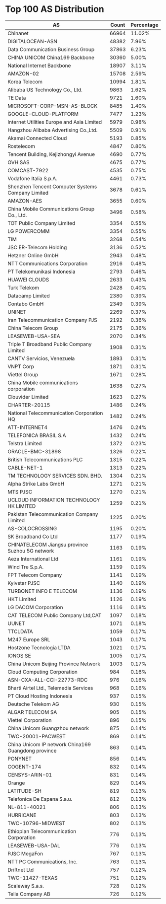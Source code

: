 # Top 100 AS Distribution
| AS | Count | Percentage |
|----|----|----|
| Chinanet | 66964 | 11.02% |
| DIGITALOCEAN-ASN | 48382 | 7.96% |
| Data Communication Business Group | 37863 | 6.23% |
| CHINA UNICOM China169 Backbone | 30360 | 5.00% |
| National Internet Backbone | 18907 | 3.11% |
| AMAZON-02 | 15708 | 2.59% |
| Korea Telecom | 10994 | 1.81% |
| Alibaba US Technology Co., Ltd. | 9863 | 1.62% |
| TE Data | 9721 | 1.60% |
| MICROSOFT-CORP-MSN-AS-BLOCK | 8485 | 1.40% |
| GOOGLE-CLOUD-PLATFORM | 7477 | 1.23% |
| Internet Utilities Europe and Asia Limited | 5979 | 0.98% |
| Hangzhou Alibaba Advertising Co.,Ltd. | 5509 | 0.91% |
| Akamai Connected Cloud | 5193 | 0.85% |
| Rostelecom | 4847 | 0.80% |
| Tencent Building, Kejizhongyi Avenue | 4690 | 0.77% |
| OVH SAS | 4675 | 0.77% |
| COMCAST-7922 | 4535 | 0.75% |
| Vodafone Italia S.p.A. | 4461 | 0.73% |
| Shenzhen Tencent Computer Systems Company Limited | 3678 | 0.61% |
| AMAZON-AES | 3655 | 0.60% |
| China Mobile Communications Group Co., Ltd. | 3496 | 0.58% |
| TOT Public Company Limited | 3354 | 0.55% |
| LG POWERCOMM | 3354 | 0.55% |
| TIM | 3268 | 0.54% |
| JSC ER-Telecom Holding | 3136 | 0.52% |
| Hetzner Online GmbH | 2943 | 0.48% |
| NTT Communications Corporation | 2916 | 0.48% |
| PT Telekomunikasi Indonesia | 2793 | 0.46% |
| HUAWEI CLOUDS | 2633 | 0.43% |
| Turk Telekom | 2428 | 0.40% |
| Datacamp Limited | 2380 | 0.39% |
| Contabo GmbH | 2349 | 0.39% |
| UNINET | 2269 | 0.37% |
| Iran Telecommunication Company PJS | 2192 | 0.36% |
| China Telecom Group | 2175 | 0.36% |
| LEASEWEB-USA-SEA | 2070 | 0.34% |
| Triple T Broadband Public Company Limited | 1908 | 0.31% |
| CANTV Servicios, Venezuela | 1893 | 0.31% |
| VNPT Corp | 1871 | 0.31% |
| Viettel Group | 1671 | 0.28% |
| China Mobile communications corporation | 1638 | 0.27% |
| Clouvider Limited | 1623 | 0.27% |
| CHARTER-20115 | 1486 | 0.24% |
| National Telecommunication Corporation HQ | 1482 | 0.24% |
| ATT-INTERNET4 | 1476 | 0.24% |
| TELEFONICA BRASIL S.A | 1432 | 0.24% |
| Telstra Limited | 1372 | 0.23% |
| ORACLE-BMC-31898 | 1326 | 0.22% |
| British Telecommunications PLC | 1315 | 0.22% |
| CABLE-NET-1 | 1313 | 0.22% |
| TM TECHNOLOGY SERVICES SDN. BHD. | 1304 | 0.21% |
| Alpha Strike Labs GmbH | 1271 | 0.21% |
| MTS PJSC | 1270 | 0.21% |
| UCLOUD INFORMATION TECHNOLOGY HK LIMITED | 1259 | 0.21% |
| Pakistan Telecommunication Company Limited | 1225 | 0.20% |
| AS-COLOCROSSING | 1195 | 0.20% |
| SK Broadband Co Ltd | 1177 | 0.19% |
| CHINATELECOM Jiangsu province Suzhou 5G network | 1163 | 0.19% |
| Aeza International Ltd | 1161 | 0.19% |
| Wind Tre S.p.A. | 1159 | 0.19% |
| FPT Telecom Company | 1141 | 0.19% |
| Kyivstar PJSC | 1140 | 0.19% |
| TURBONET INFO E TELECOM | 1136 | 0.19% |
| HKT Limited | 1126 | 0.19% |
| LG DACOM Corporation | 1116 | 0.18% |
| CAT TELECOM Public Company Ltd,CAT | 1097 | 0.18% |
| UUNET | 1071 | 0.18% |
| TTCLDATA | 1059 | 0.17% |
| M247 Europe SRL | 1043 | 0.17% |
| Hostzone Tecnologia LTDA | 1021 | 0.17% |
| IONOS SE | 1005 | 0.17% |
| China Unicom Beijing Province Network | 1003 | 0.17% |
| Cloud Computing Corporation | 984 | 0.16% |
| ASN-CXA-ALL-CCI-22773-RDC | 976 | 0.16% |
| Bharti Airtel Ltd., Telemedia Services | 968 | 0.16% |
| PT Cloud Hosting Indonesia | 937 | 0.15% |
| Deutsche Telekom AG | 930 | 0.15% |
| ALGAR TELECOM SA | 905 | 0.15% |
| Viettel Corporation | 896 | 0.15% |
| China Unicom Guangzhou network | 875 | 0.14% |
| TWC-20001-PACWEST | 869 | 0.14% |
| China Unicom IP network China169 Guangdong province | 863 | 0.14% |
| PONYNET | 856 | 0.14% |
| COGENT-174 | 832 | 0.14% |
| CENSYS-ARIN-01 | 831 | 0.14% |
| Orange | 829 | 0.14% |
| LATITUDE-SH | 819 | 0.13% |
| Telefonica De Espana S.a.u. | 812 | 0.13% |
| NL-811-40021 | 806 | 0.13% |
| HURRICANE | 803 | 0.13% |
| TWC-10796-MIDWEST | 802 | 0.13% |
| Ethiopian Telecommunication Corporation | 776 | 0.13% |
| LEASEWEB-USA-DAL | 776 | 0.13% |
| PJSC MegaFon | 767 | 0.13% |
| NTT PC Communications, Inc. | 763 | 0.13% |
| Driftnet Ltd | 757 | 0.12% |
| TWC-11427-TEXAS | 751 | 0.12% |
| Scaleway S.a.s. | 728 | 0.12% |
| Telia Company AB | 726 | 0.12% |
